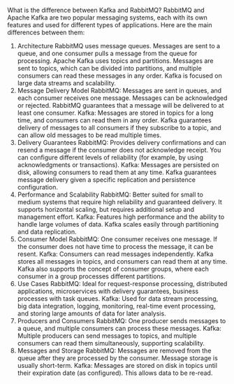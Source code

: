 What is the difference between Kafka and RabbitMQ?
RabbitMQ and Apache Kafka are two popular messaging systems, each with its own features and used for different types of applications. Here are the main differences between them:

1. Architecture
RabbitMQ uses message queues. Messages are sent to a queue, and one consumer pulls a message from the queue for processing.
Apache Kafka uses topics and partitions. Messages are sent to topics, which can be divided into partitions, and multiple consumers can read these messages in any order. Kafka is focused on large data streams and scalability.
2. Message Delivery Model
RabbitMQ: Messages are sent in queues, and each consumer receives one message. Messages can be acknowledged or rejected. RabbitMQ guarantees that a message will be delivered to at least one consumer.
Kafka: Messages are stored in topics for a long time, and consumers can read them in any order. Kafka guarantees delivery of messages to all consumers if they subscribe to a topic, and can allow old messages to be read multiple times.
3. Delivery Guarantees
RabbitMQ: Provides delivery confirmations and can resend a message if the consumer does not acknowledge receipt. You can configure different levels of reliability (for example, by using acknowledgments or transactions).
Kafka: Messages are persisted on disk, allowing consumers to read them at any time. Kafka guarantees message delivery given a specific replication and persistence configuration.
4. Performance and Scalability
RabbitMQ: Better suited for small to medium systems that require high reliability and guaranteed delivery. It supports horizontal scaling, but requires additional setup and management effort.
Kafka: Features high performance and the ability to handle large volumes of data. Kafka scales easily through partitioning and data replication.
5. Consumer Model
RabbitMQ: One consumer receives one message. If the consumer does not have time to process the message, it can be resent.
Kafka: Consumers can read messages independently. Kafka stores all messages in topics, and consumers can read them at any time. Kafka also supports the concept of consumer groups, where each consumer in a group processes different partitions.
6. Use Cases
RabbitMQ: Ideal for request-response processing, distributed applications, microservices with delivery guarantees, business processes with task queues.
Kafka: Used for data stream processing, big data integration, logging, monitoring, real-time event processing, and storing large amounts of data for later analysis.
7. Producers and Consumers
RabbitMQ: One producer sends messages to a queue, and multiple consumers can process these messages.
Kafka: Multiple producers can send messages to topics, and multiple consumers can read them simultaneously, supporting scalability.
8. Messages and Storage
RabbitMQ: Messages are removed from the queue after they are processed by the consumer. Message storage is usually short-term.
Kafka: Messages are stored on disk in topics until their expiration date (as configured). This allows data to be re-read.